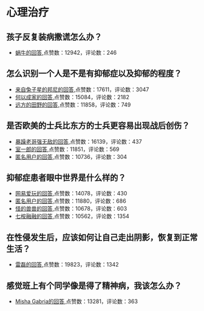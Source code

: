 #  心理治疗 
## 孩子反复装病撒谎怎么办？
- [蜗牛的回答](https://www.zhihu.com/question/353221071/answer/877281648),点赞数：12942，评论数：246
## 怎么识别一个人是不是有抑郁症以及抑郁的程度？
- [来自兔子星的邦尼的回答](https://www.zhihu.com/question/267879501/answer/824659777),点赞数：17611，评论数：3047
- [何以成家的回答](https://www.zhihu.com/question/267879501/answer/340669205),点赞数：15084，评论数：2182
- [远方的田野的回答](https://www.zhihu.com/question/267879501/answer/341409876),点赞数：11858，评论数：749
## 是否欧美的士兵比东方的士兵更容易出现战后创伤？
- [暴躁老哥强无敌的回答](https://www.zhihu.com/question/57266226/answer/1894524974),点赞数：16139，评论数：437
- [室一郎的回答](https://www.zhihu.com/question/57266226/answer/1894084167),点赞数：11851，评论数：569
- [匿名用户的回答](https://www.zhihu.com/question/57266226/answer/1450298292),点赞数：10736，评论数：304
## 抑郁症患者眼中世界是什么样的？
- [网易爱玩的回答](https://www.zhihu.com/question/284321230/answer/516209091),点赞数：14078，评论数：430
- [匿名用户的回答](https://www.zhihu.com/question/284321230/answer/565014468),点赞数：11880，评论数：686
- [怪的兽兽的回答](https://www.zhihu.com/question/284321230/answer/608863646),点赞数：10678，评论数：603
- [七桉融融的回答](https://www.zhihu.com/question/284321230/answer/598255962),点赞数：10562，评论数：1354
## 在性侵发生后，应该如何让自己走出阴影，恢复到正常生活？
- [雷磊的回答](https://www.zhihu.com/question/22130143/answer/120190132),点赞数：19823，评论数：1342
## 感觉班上有个同学像是得了精神病，我该怎么办？
- [Misha Gabria的回答](https://www.zhihu.com/question/65334795/answer/231168300),点赞数：13281，评论数：363
